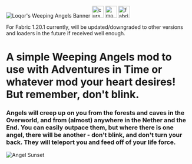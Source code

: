 ![Loqor's Weeping Angels Banner](https://cdn.modrinth.com/data/cached_images/2e67d3665f37232c27da2c5136d337a403bc0c81.png) [<img alt="curseforge" height="32" src="https://cdn.jsdelivr.net/npm/@intergrav/devins-badges@3/assets/cozy/available/curseforge_vector.svg">](https://www.curseforge.com/minecraft/mc-mods/loqors-weeping-angels) <!-- SVG version -->
[<img alt="modrinth" height="32" src="https://cdn.jsdelivr.net/npm/@intergrav/devins-badges@3/assets/cozy/available/modrinth_vector.svg">](https://modrinth.com/mod/loqors-weeping-angels) <!-- SVG version -->
[<img alt="fabric" height="32" src="https://cdn.jsdelivr.net/npm/@intergrav/devins-badges@3/assets/cozy/supported/fabric_vector.svg">](https://fabricmc.net/) <!-- SVG version -->

For Fabric 1.20.1 currently, will be updated/downgraded to other versions and loaders in the future if received well enough.

# A simple Weeping Angels mod to use with Adventures in Time or whatever mod your heart desires! But remember, don't blink.

### Angels will creep up on you from the forests and caves in the Overworld, and from (almost) anywhere in the Nether and the End. You can easily outpace them, but where there is one angel, there will be another - don't blink, and don't turn your back. They will teleport you and feed off of your life force.
![Angel Sunset](https://i.imgur.com/S7dmdtq.jpeg)
